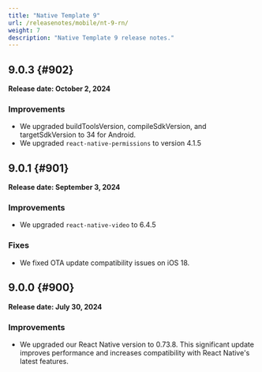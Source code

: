 ```yaml
---
title: "Native Template 9"
url: /releasenotes/mobile/nt-9-rn/
weight: 7
description: "Native Template 9 release notes."
---
```

## 9.0.3 {#902}

**Release date: October 2, 2024**

### Improvements

  * We upgraded buildToolsVersion, compileSdkVersion, and targetSdkVersion to 34 for Android.
  * We upgraded `react-native-permissions` to version 4.1.5
 
## 9.0.1 {#901}

**Release date: September 3, 2024**

### Improvements

* We upgraded `react-native-video` to 6.4.5

### Fixes

* We fixed OTA update compatibility issues on iOS 18.

## 9.0.0 {#900}

**Release date: July 30, 2024**

### Improvements

* We upgraded our React Native version to 0.73.8. This significant update improves performance and increases compatibility with React Native's latest features.
